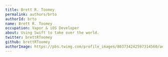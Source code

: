 ```yaml
---
title: Brett R. Toomey
permalink: authors/brto
authorId: brto
name: Brett R. Toomey
occupation: Vapor & iOS Developer
about: Using Swift to take over the world.
twitter: brettRToomey
github: brettRToomey
authorImage: https://pbs.twimg.com/profile_images/803734242597314560/aeWxuf3k_400x400.jpg
---
```



